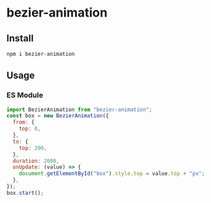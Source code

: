 # bezier-animation

## Install

```bash
npm i bezier-animation
```

## Usage

### ES Module

```js
import BezierAnimation from "bezier-animation";
const box = new BezierAnimation({
  from: {
    top: 0,
  },
  to: {
    top: 200,
  },
  duration: 2000,
  onUpdate: (value) => {
    document.getElementById("box").style.top = value.top + "px";
  },
});
box.start();
```

